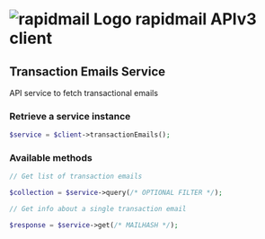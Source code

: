 # ![rapidmail Logo](https://avatars0.githubusercontent.com/u/25850436?v=3&s=50 "rapidmail Logo") rapidmail APIv3 client

## Transaction Emails Service

API service to fetch transactional emails

### Retrieve a service instance
```php
$service = $client->transactionEmails();
```

###  Available methods
```php
// Get list of transaction emails

$collection = $service->query(/* OPTIONAL FILTER */);

// Get info about a single transaction email

$response = $service->get(/* MAILHASH */);
```
